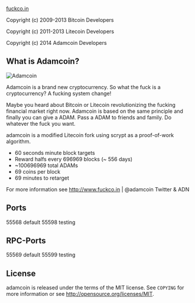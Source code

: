 [fuckco.in](http://fuckco.in/)

Copyright (c) 2009-2013 Bitcoin Developers

Copyright (c) 2011-2013 Litecoin Developers

Copyright (c) 2014 Adamcoin Developers

What is Adamcoin?
----------------

![Adamcoin](http://fuckco.in/logos/400x400.png)

Adamcoin is a brand new cryptocurrency. So what the fuck is a cryptocurrency? A fucking system change!

Maybe you heard about Bitcoin or Litecoin revolutionizing the fucking financial market right now. Adamcoin is based on the same principle and finally you can give a ADAM. Pass a ADAM to friends and family. Do whatever the fuck you want.

adamcoin is a modified Litecoin fork using scrypt as a proof-of-work algorithm.
 - 60 seconds minute block targets
 - Reward halfs every 696969 blocks (~ 556 days)
 - ~100696969 total ADAMs
 - 69 coins per block
 - 69 minutes to retarget

For more information see http://www.fuckco.in | @adamcoin Twitter & ADN

Ports
-------
55568 default
55598 testing

RPC-Ports
-------
55569 default
55599 testing

License
-------

adamcoin is released under the terms of the MIT license. See `COPYING` for more
information or see http://opensource.org/licenses/MIT.